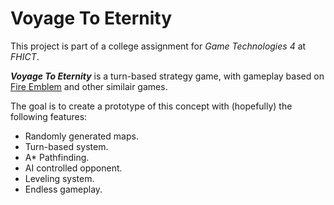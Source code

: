 # Voyage To Eternity

This project is part of a college assignment for *Game Technologies 4* at *FHICT*.

***Voyage To Eternity*** is a turn-based strategy game, with gameplay based on [Fire Emblem](https://en.wikipedia.org/wiki/Fire_Emblem) and other similair games.

The goal is to create a prototype of this concept with (hopefully) the following features:
* Randomly generated maps.
* Turn-based system.
* A* Pathfinding.
* AI controlled opponent.
* Leveling system.
* Endless gameplay.
